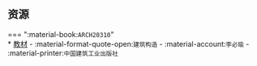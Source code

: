 ## 资源  
=== ":material-book:`ARCH20310`"  
    * [教材](http://api.cqu-openlib.cn/file?key=iidfN35yw2eb) - :material-format-quote-open:`建筑构造` - :material-account:`李必瑜` - :material-printer:`中国建筑工业出版社`  
